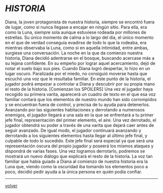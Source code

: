 # 		_HISTORIA_


Diana, la joven protagonista de nuestra historia, siempre se encontró fuera de lugar, como si nunca llegase a encajar en ningún sitio. Para ella, era como la Luna, siempre sola aunque estuviese rodeada por millones de estrellas.
Su único momento de calma a lo largo del día, el único momento en el que de verdad conseguía evadirse de todo lo que la rodeaba, era mientras observaba la Luna, como si en aquella intimidad, entre ambas, surgiese una conversación.
La noche en la que da comienzo nuestra historia, Diana decidió adentrarse en el bosque, buscando acercase más a su lejana confidente. En su empeño por lograr aquel acercamiento, dejó de notar el suelo bajo sus pies.
Cuando Diana logró despertar, lo hizo en un lugar oscuro. Paralizada por el miedo, no consiguió moverse hasta que escuchó una voz que le resultaba familiar.
En este punto de la historia, el jugador podrá empezar a controlar a Diana y descubrir por su propia mano el resto de la historia.
[Comienzan los SPOILERS]
Una vez el jugador haya recogido su primera varita, aparecerá un cuadro de texto en el que esa voz familiar contará que los elementos de nuestro mundo han sido corrompidos y se encuentran fuera de control, y precisa de tu ayuda para detenerlos.
Avanzando por las siguientes habitaciones y derrotando a numerosos enemigos, el jugador llegará a una sala en la que se enfrentará a tu primer jefe final, representación del primer elemento, el aire. 
Una vez derrotado, el jugador obtendrá su poder a través de una varita que dejará caer antes de seguir avanzado.
De igual modo, el jugador continuará avanzando y derrotando a los siguientes elementos hasta llegar al último jefe final, y culpable de todo lo sucedido.
Este jefe final será especial ya que será una representación oscura del propio jugador y poseerá los mismos ataques y dispondrá de varias fases. Una vez logramos derrotarlo, podremos se mostrará un nuevo diálogo que explicará el resto de la historia.
La voz tan familiar que había guiado a Diana al comienzo de nuestra historia era la Luna que, viendo como la oscuridad iba tomando los elementos poco a poco, decidió pedir ayuda a la única persona en quién podía confiar.


---
[volver](./../lilWhich.html)
